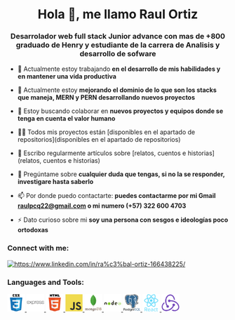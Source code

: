 <h1 align="center">Hola 👋, me llamo Raul Ortiz</h1>
<h3 align="center">Desarrolador web full stack Junior advance con mas de +800 graduado de Henry y estudiante de la carrera de Analisis y desarrollo de sofware</h3>

- 🔭 Actualmente estoy trabajando **en el desarrollo de mis habilidades y en mantener una vida productiva**

- 🌱 Actualmente estoy **mejorando el dominio de lo que son los stacks que maneja, MERN y PERN desarrollando nuevos proyectos**

- 👯 Estoy buscando colaborar en **nuevos proyectos y equipos donde se tenga en cuenta el valor humano**

- 👨‍💻 Todos mis proyectos están [disponibles en el apartado de repositorios](disponibles en el apartado de repositorios)

- 📝 Escribo regularmente artículos sobre [relatos, cuentos e historias](relatos, cuentos e historias)

- 💬 Pregúntame sobre **cualquier duda que tengas, si no la se responder, investigare hasta saberlo**

- 📫 Por donde puedo contactarte: **puedes contactarme por mi Gmail raulpcq22@gmail.com o mi numero (+57) 322 600 4703**

- ⚡ Dato curioso sobre mi **soy una persona con sesgos e ideologías poco ortodoxas**

<h3 align="left">Connect with me:</h3>
<p align="left">
<a href="https://linkedin.com/in/https://www.linkedin.com/in/ra%c3%bal-ortiz-166438225/" target="blank"><img align="center" src="https://raw.githubusercontent.com/rahuldkjain/github-profile-readme-generator/master/src/images/icons/Social/linked-in-alt.svg" alt="https://www.linkedin.com/in/ra%c3%bal-ortiz-166438225/" height="30" width="40" /></a>
</p>

<h3 align="left">Languages and Tools:</h3>
<p align="left"> <a href="https://www.w3schools.com/css/" target="_blank" rel="noreferrer"> <img src="https://raw.githubusercontent.com/devicons/devicon/master/icons/css3/css3-original-wordmark.svg" alt="css3" width="40" height="40"/> </a> <a href="https://expressjs.com" target="_blank" rel="noreferrer"> <img src="https://raw.githubusercontent.com/devicons/devicon/master/icons/express/express-original-wordmark.svg" alt="express" width="40" height="40"/> </a> <a href="https://www.w3.org/html/" target="_blank" rel="noreferrer"> <img src="https://raw.githubusercontent.com/devicons/devicon/master/icons/html5/html5-original-wordmark.svg" alt="html5" width="40" height="40"/> </a> <a href="https://developer.mozilla.org/en-US/docs/Web/JavaScript" target="_blank" rel="noreferrer"> <img src="https://raw.githubusercontent.com/devicons/devicon/master/icons/javascript/javascript-original.svg" alt="javascript" width="40" height="40"/> </a> <a href="https://www.mongodb.com/" target="_blank" rel="noreferrer"> <img src="https://raw.githubusercontent.com/devicons/devicon/master/icons/mongodb/mongodb-original-wordmark.svg" alt="mongodb" width="40" height="40"/> </a> <a href="https://nodejs.org" target="_blank" rel="noreferrer"> <img src="https://raw.githubusercontent.com/devicons/devicon/master/icons/nodejs/nodejs-original-wordmark.svg" alt="nodejs" width="40" height="40"/> </a> <a href="https://www.postgresql.org" target="_blank" rel="noreferrer"> <img src="https://raw.githubusercontent.com/devicons/devicon/master/icons/postgresql/postgresql-original-wordmark.svg" alt="postgresql" width="40" height="40"/> </a> <a href="https://reactjs.org/" target="_blank" rel="noreferrer"> <img src="https://raw.githubusercontent.com/devicons/devicon/master/icons/react/react-original-wordmark.svg" alt="react" width="40" height="40"/> </a> <a href="https://redux.js.org" target="_blank" rel="noreferrer"> <img src="https://raw.githubusercontent.com/devicons/devicon/master/icons/redux/redux-original.svg" alt="redux" width="40" height="40"/> </a> </p>
